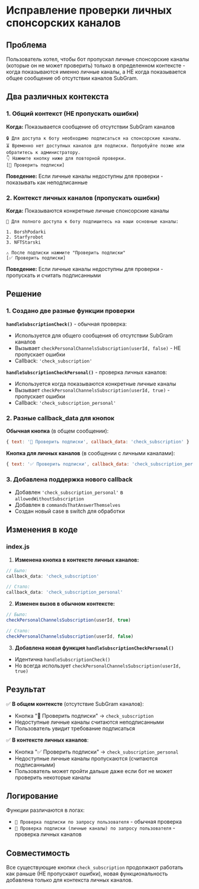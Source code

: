 # Исправление проверки личных спонсорских каналов

## Проблема
Пользователь хотел, чтобы бот пропускал личные спонсорские каналы (которые он не может проверить) только в определенном контексте - когда показываются именно личные каналы, а НЕ когда показывается общее сообщение об отсутствии каналов SubGram.

## Два различных контекста

### 1. Общий контекст (НЕ пропускать ошибки)
**Когда:** Показывается сообщение об отсутствии SubGram каналов
```
🔒 Для доступа к боту необходимо подписаться на спонсорские каналы.
⏳ Временно нет доступных каналов для подписки. Попробуйте позже или обратитесь к администратору.
👇 Нажмите кнопку ниже для повторной проверки.
[🔄 Проверить подписки]
```
**Поведение:** Если личные каналы недоступны для проверки - показывать как неподписанные

### 2. Контекст личных каналов (пропускать ошибки)  
**Когда:** Показываются конкретные личные спонсорские каналы
```
🔐 Для полного доступа к боту подпишитесь на наши основные каналы:

1. BorshPodarki
2. Starfyrobot
3. NFTStarski

⚠️ После подписки нажмите "Проверить подписки"
[✅ Проверить подписки]
```
**Поведение:** Если личные каналы недоступны для проверки - пропускать и считать подписанными

## Решение

### 1. Создано две разные функции проверки

**`handleSubscriptionCheck()`** - обычная проверка:
- Используется для общего сообщения об отсутствии SubGram каналов
- Вызывает `checkPersonalChannelsSubscription(userId, false)` - НЕ пропускает ошибки
- Callback: `'check_subscription'`

**`handleSubscriptionCheckPersonal()`** - проверка личных каналов:
- Используется когда показываются конкретные личные каналы
- Вызывает `checkPersonalChannelsSubscription(userId, true)` - пропускает ошибки
- Callback: `'check_subscription_personal'`

### 2. Разные callback_data для кнопок

**Обычная кнопка** (в общем сообщении):
```javascript
{ text: '🔄 Проверить подписки', callback_data: 'check_subscription' }
```

**Кнопка для личных каналов** (в сообщении с личными каналами):
```javascript
{ text: '✅ Проверить подписки', callback_data: 'check_subscription_personal' }
```

### 3. Добавлена поддержка нового callback

- Добавлен `'check_subscription_personal'` в `allowedWithoutSubscription`
- Добавлен в `commandsThatAnswerThemselves`
- Создан новый case в switch для обработки

## Изменения в коде

### index.js

1. **Изменена кнопка в контексте личных каналов:**
```javascript
// Было:
callback_data: 'check_subscription'

// Стало:
callback_data: 'check_subscription_personal'
```

2. **Изменен вызов в обычном контексте:**
```javascript
// Было:
checkPersonalChannelsSubscription(userId, true)

// Стало:
checkPersonalChannelsSubscription(userId, false)
```

3. **Добавлена новая функция `handleSubscriptionCheckPersonal()`**
- Идентична `handleSubscriptionCheck()` 
- Но всегда использует `checkPersonalChannelsSubscription(userId, true)`

## Результат

✅ **В общем контексте** (отсутствие SubGram каналов):
- Кнопка "🔄 Проверить подписки" → `check_subscription`
- Недоступные личные каналы считаются неподписанными
- Пользователь увидит требование подписаться

✅ **В контексте личных каналов**:
- Кнопка "✅ Проверить подписки" → `check_subscription_personal`
- Недоступные личные каналы пропускаются (считаются подписанными)
- Пользователь может пройти дальше даже если бот не может проверить некоторые каналы

## Логирование

Функции различаются в логах:
- `🔄 Проверка подписки по запросу пользователя` - обычная проверка
- `🔄 Проверка подписки (личные каналы) по запросу пользователя` - проверка личных каналов

## Совместимость

Все существующие кнопки `check_subscription` продолжают работать как раньше (НЕ пропускают ошибки), новая функциональность добавлена только для контекста личных каналов.
